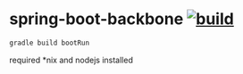 spring-boot-backbone [![build](https://travis-ci.org/daggerok/spring-boot-backbone.svg?branch=master)](https://travis-ci.org/daggerok/spring-boot-backbone)
====================

```bash
gradle build bootRun
```

required *nix and nodejs installed
